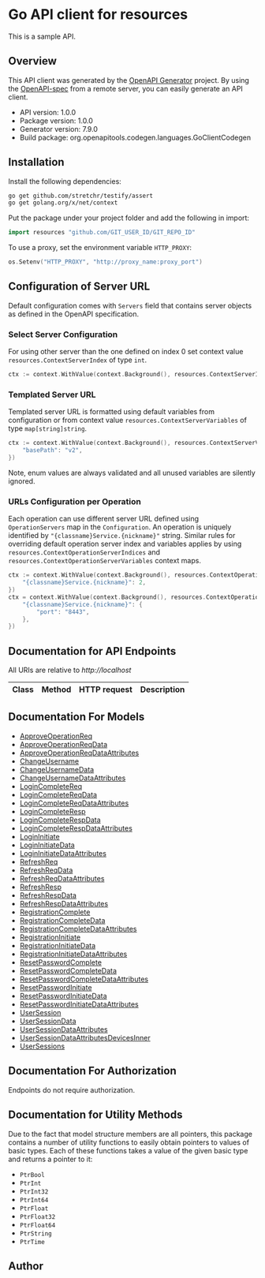 # Go API client for resources

This is a sample API.

## Overview
This API client was generated by the [OpenAPI Generator](https://openapi-generator.tech) project.  By using the [OpenAPI-spec](https://www.openapis.org/) from a remote server, you can easily generate an API client.

- API version: 1.0.0
- Package version: 1.0.0
- Generator version: 7.9.0
- Build package: org.openapitools.codegen.languages.GoClientCodegen

## Installation

Install the following dependencies:

```sh
go get github.com/stretchr/testify/assert
go get golang.org/x/net/context
```

Put the package under your project folder and add the following in import:

```go
import resources "github.com/GIT_USER_ID/GIT_REPO_ID"
```

To use a proxy, set the environment variable `HTTP_PROXY`:

```go
os.Setenv("HTTP_PROXY", "http://proxy_name:proxy_port")
```

## Configuration of Server URL

Default configuration comes with `Servers` field that contains server objects as defined in the OpenAPI specification.

### Select Server Configuration

For using other server than the one defined on index 0 set context value `resources.ContextServerIndex` of type `int`.

```go
ctx := context.WithValue(context.Background(), resources.ContextServerIndex, 1)
```

### Templated Server URL

Templated server URL is formatted using default variables from configuration or from context value `resources.ContextServerVariables` of type `map[string]string`.

```go
ctx := context.WithValue(context.Background(), resources.ContextServerVariables, map[string]string{
	"basePath": "v2",
})
```

Note, enum values are always validated and all unused variables are silently ignored.

### URLs Configuration per Operation

Each operation can use different server URL defined using `OperationServers` map in the `Configuration`.
An operation is uniquely identified by `"{classname}Service.{nickname}"` string.
Similar rules for overriding default operation server index and variables applies by using `resources.ContextOperationServerIndices` and `resources.ContextOperationServerVariables` context maps.

```go
ctx := context.WithValue(context.Background(), resources.ContextOperationServerIndices, map[string]int{
	"{classname}Service.{nickname}": 2,
})
ctx = context.WithValue(context.Background(), resources.ContextOperationServerVariables, map[string]map[string]string{
	"{classname}Service.{nickname}": {
		"port": "8443",
	},
})
```

## Documentation for API Endpoints

All URIs are relative to *http://localhost*

Class | Method | HTTP request | Description
------------ | ------------- | ------------- | -------------


## Documentation For Models

 - [ApproveOperationReq](docs/ApproveOperationReq.md)
 - [ApproveOperationReqData](docs/ApproveOperationReqData.md)
 - [ApproveOperationReqDataAttributes](docs/ApproveOperationReqDataAttributes.md)
 - [ChangeUsername](docs/ChangeUsername.md)
 - [ChangeUsernameData](docs/ChangeUsernameData.md)
 - [ChangeUsernameDataAttributes](docs/ChangeUsernameDataAttributes.md)
 - [LoginCompleteReq](docs/LoginCompleteReq.md)
 - [LoginCompleteReqData](docs/LoginCompleteReqData.md)
 - [LoginCompleteReqDataAttributes](docs/LoginCompleteReqDataAttributes.md)
 - [LoginCompleteResp](docs/LoginCompleteResp.md)
 - [LoginCompleteRespData](docs/LoginCompleteRespData.md)
 - [LoginCompleteRespDataAttributes](docs/LoginCompleteRespDataAttributes.md)
 - [LoginInitiate](docs/LoginInitiate.md)
 - [LoginInitiateData](docs/LoginInitiateData.md)
 - [LoginInitiateDataAttributes](docs/LoginInitiateDataAttributes.md)
 - [RefreshReq](docs/RefreshReq.md)
 - [RefreshReqData](docs/RefreshReqData.md)
 - [RefreshReqDataAttributes](docs/RefreshReqDataAttributes.md)
 - [RefreshResp](docs/RefreshResp.md)
 - [RefreshRespData](docs/RefreshRespData.md)
 - [RefreshRespDataAttributes](docs/RefreshRespDataAttributes.md)
 - [RegistrationComplete](docs/RegistrationComplete.md)
 - [RegistrationCompleteData](docs/RegistrationCompleteData.md)
 - [RegistrationCompleteDataAttributes](docs/RegistrationCompleteDataAttributes.md)
 - [RegistrationInitiate](docs/RegistrationInitiate.md)
 - [RegistrationInitiateData](docs/RegistrationInitiateData.md)
 - [RegistrationInitiateDataAttributes](docs/RegistrationInitiateDataAttributes.md)
 - [ResetPasswordComplete](docs/ResetPasswordComplete.md)
 - [ResetPasswordCompleteData](docs/ResetPasswordCompleteData.md)
 - [ResetPasswordCompleteDataAttributes](docs/ResetPasswordCompleteDataAttributes.md)
 - [ResetPasswordInitiate](docs/ResetPasswordInitiate.md)
 - [ResetPasswordInitiateData](docs/ResetPasswordInitiateData.md)
 - [ResetPasswordInitiateDataAttributes](docs/ResetPasswordInitiateDataAttributes.md)
 - [UserSession](docs/UserSession.md)
 - [UserSessionData](docs/UserSessionData.md)
 - [UserSessionDataAttributes](docs/UserSessionDataAttributes.md)
 - [UserSessionDataAttributesDevicesInner](docs/UserSessionDataAttributesDevicesInner.md)
 - [UserSessions](docs/UserSessions.md)


## Documentation For Authorization

Endpoints do not require authorization.


## Documentation for Utility Methods

Due to the fact that model structure members are all pointers, this package contains
a number of utility functions to easily obtain pointers to values of basic types.
Each of these functions takes a value of the given basic type and returns a pointer to it:

* `PtrBool`
* `PtrInt`
* `PtrInt32`
* `PtrInt64`
* `PtrFloat`
* `PtrFloat32`
* `PtrFloat64`
* `PtrString`
* `PtrTime`

## Author


